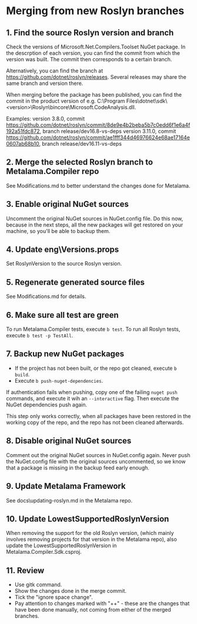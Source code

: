# Merging from new Roslyn branches

## 1. Find the source Roslyn version and branch

Check the versions of Microsoft.Net.Compilers.Toolset NuGet package. In the descrption of each version, you can find the commit from which the version was built. The commit then corresponds to a certain branch.

Alternatively, you can find the branch at https://github.com/dotnet/roslyn/releases. Several releases may share the same branch and version there.

When merging before the package has been published, you can find the commit in the product version of e.g. C:\Program Files\dotnet\sdk\\\<version>\Roslyn\bincore\Microsoft.CodeAnalysis.dll.

Examples:
version 3.8.0, commit https://github.com/dotnet/roslyn/commit/8de9e4b2beba5b7c0edd6f1e6a4f192a51fdc872, branch release/dev16.8-vs-deps
version 3.11.0, commit https://github.com/dotnet/roslyn/commit/ae1fff344d46976624e68ae17164e0607ab68b10, branch release/dev16.11-vs-deps

## 2. Merge the selected Roslyn branch to Metalama.Compiler repo

See Modifications.md to better understand the changes done for Metalama.

## 3. Enable original NuGet sources

Uncomment the original NuGet sources in NuGet.config file.
Do this now, because in the next steps, all the new packages will get restored on your machine,
so you'll be able to backup them.

## 4. Update eng\Versions.props

Set RoslynVersion to the source Roslyn version.

## 5. Regenerate generated source files

See Modifications.md for details.

## 6. Make sure all test are green

To run Metalama.Compiler tests, execute `b test`.
To run all Roslyn tests, execute `b test -p TestAll`.

## 7. Backup new NuGet packages

- If the project has not been built, or the repo got cleaned, execute `b build`.
- Execute `b push-nuget-dependencies`.

If authentication fails when pushing, copy one of the failing `nuget push` commands, and execute it wih an `--interactive` flag. Then execute the NuGet dependencies push again.

This step only works correctly, when all packages have been restored in the working copy of the repo, and the repo has not been cleaned afterwards.

## 8. Disable original NuGet sources

Comment out the original NuGet sources in NuGet.config again.
Never push the NuGet.config file with the original sources uncommented, so we know that a package is missing in the backup feed early enough.

## 9. Update Metalama Framework

See docs\updating-roslyn.md in the Metalama repo.

## 10. Update LowestSupportedRoslynVersion

When removing the support for the old Roslyn version, (which mainly involves removing projects for that version in the Metalama repo), also update the LowestSupportedRoslynVersion in Metalama.Compiler.Sdk.csproj.

## 11. Review

- Use gitk command.
- Show the changes done in the merge commit.
- Tick the "ignore space change".
- Pay attention to changes marked with "++" - these are the changes that have been done manually, not coming from either of the merged branches.